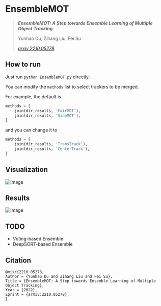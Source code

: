 # EnsembleMOT


> ***EnsembleMOT: A Step towards Ensemble Learning of Multiple Object Tracking***
>
> Yunhao Du, Zihang Liu, Fei Su
>
> [*arxiv 2210.05278*](https://arxiv.org/abs/2210.05278)

## How to run

Just run `python EnsembleMOT.py` directly.

You can modify the `methods` list to select trackers to be merged.

For example, the default is 
```python
methods = [
    join(dir_results, 'FairMOT'),
    join(dir_results, 'SiamMOT'),
]
```

and you can change it to 
```python
methods = [
    join(dir_results, 'TransTrack'),
    join(dir_results, 'CenterTrack'),
]
```

## Visualization
![image](https://github.com/dyhBUPT/EnsembleMOT/assets/99722489/b3998581-7b53-4afa-bba9-3286accc0847)


## Results
![image](https://github.com/dyhBUPT/EnsembleMOT/assets/99722489/c3e2a8cb-4a6a-4fda-b1e2-fed060471d03)


## TODO
- Voting-based Ensemble
- DeepSORT-based Ensemble

## Citation
```
@misc{2210.05278,
Author = {Yunhao Du and Zihang Liu and Fei Su},
Title = {EnsembleMOT: A Step towards Ensemble Learning of Multiple Object Tracking},
Year = {2022},
Eprint = {arXiv:2210.05278},
}
```
